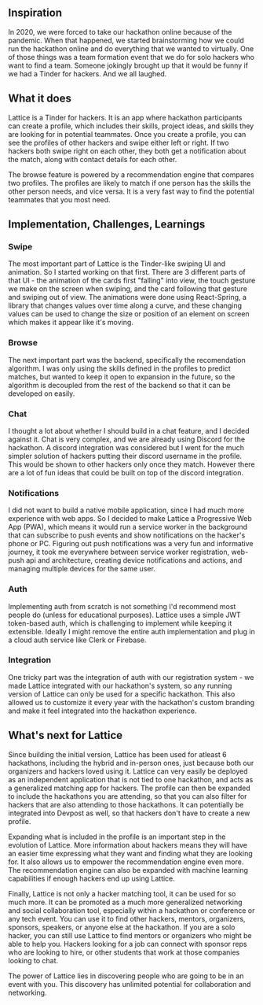 ## Inspiration
In 2020, we were forced to take our hackathon online because of the pandemic. When that happened, we started brainstorming how we could run the hackathon online and do everything that we wanted to virtually. One of those things was a team formation event that we do for solo hackers who want to find a team. Someone jokingly brought up that it would be funny if we had a Tinder for hackers. And we all laughed.

## What it does 
Lattice is a Tinder for hackers. It is an app where hackathon participants can create a profile, which includes their skills, project ideas, and skills they are looking for in potential teammates. Once you create a profile, you can see the profiles of other hackers and swipe either left or right. If two hackers both swipe right on each other, they both get a notification about the match, along with contact details for each other.

The browse feature is powered by a recommendation engine that compares two profiles. The profiles are likely to match if one person has the skills the other person needs, and vice versa. It is a very fast way to find the potential teammates that you most need.

## Implementation, Challenges, Learnings

### Swipe
The most important part of Lattice is the Tinder-like swiping UI and animation. So I started working on that first. There are 3 different parts of that UI - the animation of the cards first "falling" into view, the touch gesture we make on the screen when swiping, and the card following that gesture and swiping out of view. The animations were done using React-Spring, a library that changes values over time along a curve, and these changing values can be used to change the size or position of an element on screen which makes it appear like it's moving.

### Browse
The next important part was the backend, specifically the recomendation algorithm. I was only using the skills defined in the profiles to predict matches, but wanted to keep it open to expansion in the future, so the algorithm is decoupled from the rest of the backend so that it can be developed on easily.

### Chat
I thought a lot about whether I should build in a chat feature, and I decided against it. Chat is very complex, and we are already using Discord for the hackathon. A discord integration was considered but I went for the much simpler solution of hackers putting their discord username in the profile. This would be shown to other hackers only once they match. However there are a lot of fun ideas that could be built on top of the discord integration.

### Notifications
I did not want to build a native mobile application, since I had much more experience with web apps. So I decided to make Lattice a Progressive Web App (PWA), which means it would run a service worker in the background that can subscribe to push events and show notifications on the hacker's phone or PC. Figuring out push notifications was a very fun and informative journey, it took me everywhere between service worker registration, web-push api and architecture, creating device notifications and actions, and managing multiple devices for the same user.

### Auth
Implementing auth from scratch is not something I'd recommend most people do (unless for educational purposes). Lattice uses a simple JWT token-based auth, which is challenging to implement while keeping it extensible. Ideally I might remove the entire auth implementation and plug in a cloud auth service like Clerk or Firebase.

### Integration
One tricky part was the integration of auth with our registration system - we made Lattice integrated with our hackathon's system, so any running version of Lattice can only be used for a specific hackathon. This also allowed us to customize it every year with the hackathon's custom branding and make it feel integrated into the hackathon experience.

## What's next for Lattice

Since building the initial version, Lattice has been used for atleast 6 hackathons, including the hybrid and in-person ones, just because both our organizers and hackers loved using it. Lattice can very easily be deployed as an independent application that is not tied to one hackathon, and acts as a generalized matching app for hackers. The profile can then be expanded to include the hackathons you are attending, so that you can also filter for hackers that are also attending to those hackathons. It can potentially be integrated into Devpost as well, so that hackers don't have to create a new profile.

Expanding what is included in the profile is an important step in the evolution of Lattice. More information about hackers means they will have an easier time expressing what they want and finding what they are looking for. It also allows us to empower the recommendation engine even more. The recommendation engine can also be expanded with machine learning capabilities if enough hackers end up using Lattice.

Finally, Lattice is not only a hacker matching tool, it can be used for so much more. It can be promoted as a much more generalized networking and social collaboration tool, especially within a hackathon or conference or any tech event. You can use it to find other hackers, mentors, organizers, sponsors, speakers, or anyone else at the hackathon. If you are a solo hacker, you can still use Lattice to find mentors or organizers who might be able to help you. Hackers looking for a job can connect with sponsor reps who are looking to hire, or other students that work at those companies looking to chat.

The power of Lattice lies in discovering people who are going to be in an event with you. This discovery has unlimited potential for collaboration and networking.
